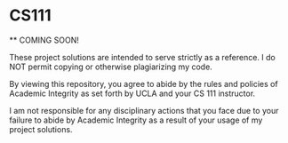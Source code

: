 # CS111

** COMING SOON!

These project solutions are intended to serve strictly as a reference. I do NOT permit copying or otherwise plagiarizing my code.

By viewing this repository, you agree to abide by the rules and policies of Academic Integrity as set forth by UCLA and your CS 111 instructor.

I am not responsible for any disciplinary actions that you face due to your failure to abide by Academic Integrity as a result of your usage of my project solutions.
